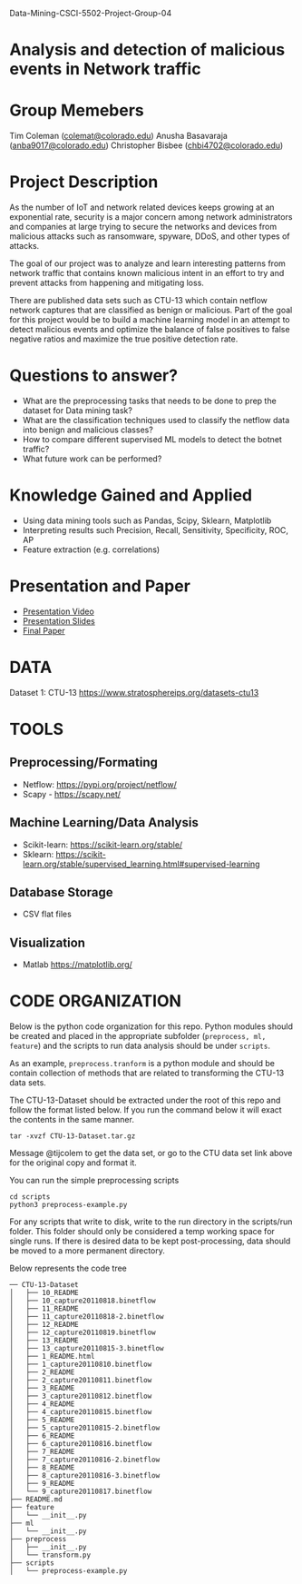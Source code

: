 Data-Mining-CSCI-5502-Project-Group-04
 

  
Analysis and detection of malicious events in Network traffic
=======

Group Memebers
======= 
Tim Coleman (colemat@colorado.edu)
Anusha Basavaraja (anba9017@colorado.edu) 
Christopher Bisbee (chbi4702@colorado.edu)

Project Description 
======= 

As the number of IoT and network related devices keeps growing at an exponential rate, security is a major concern among network administrators and companies at large trying to secure the networks and devices from malicious attacks such as ransomware, spyware, DDoS, and other types of attacks.

The goal of our project was to analyze and learn interesting patterns from network traffic that contains known malicious intent in an effort to try and prevent attacks from happening and mitigating loss.

There are published data sets such as CTU-13 which contain netflow network captures that are classified as benign or malicious. Part of the goal for this project would be to build a machine learning model in an attempt to detect malicious events and optimize the balance of false positives to false negative ratios and maximize the true positive detection rate.

Questions to answer? 
=======
- What are the preprocessing tasks that needs to be done to prep the dataset for Data mining task?
- What are the classification techniques used to classify the netflow data into benign and malicious classes?
- How to compare different supervised ML models to detect the botnet traffic?
- What future work can be performed?

Knowledge Gained and Applied
=======
- Using data mining tools such as Pandas, Scipy, Sklearn, Matplotlib
- Interpreting results such Precision, Recall, Sensitivity, Specificity, ROC, AP
- Feature extraction (e.g. correlations)


Presentation and Paper
=======
- [Presentation Video](04_AnalysisAndDetectionOfMaliciousEventsInNetworkTraffic_Part6_Video.mp4)  
- [Presentation Slides](04_AnalysisAndDetectionOfMaliciousEventsInNetworkTraffic_Part6.pdf)  
- [Final Paper](04_AnalysisAndDetectionOfMaliciousEventsInNetworkTraffic_Part4.pdf)

DATA
=======

Dataset 1: CTU-13
https://www.stratosphereips.org/datasets-ctu13


TOOLS
=======

## Preprocessing/Formating
- Netflow: https://pypi.org/project/netflow/
- Scapy - https://scapy.net/

## Machine Learning/Data Analysis
- Scikit-learn: https://scikit-learn.org/stable/
- Sklearn: https://scikit-learn.org/stable/supervised_learning.html#supervised-learning

## Database Storage
- CSV flat files
## Visualization
- Matlab https://matplotlib.org/  


CODE ORGANIZATION
=======

Below is the python code organization for this repo. Python modules should be created and placed in the appropriate subfolder (`preprocess, ml, feature`) and the scripts to run data analysis should be under `scripts`.  

As an example, `preprocess.tranform` is a python module and should be contain collection of methods that are related to transforming the CTU-13 data sets.

The CTU-13-Dataset should be extracted under the root of this repo and follow the format listed below. If you run the command below it will exact the contents in the same manner. 

`tar -xvzf CTU-13-Dataset.tar.gz` 

Message @tijcolem to get the data set, or go to the CTU data set link above for the original copy and format it. 

You can run the simple preprocessing scripts

```
cd scripts 
python3 preprocess-example.py
```


 For any scripts that write to disk, write to the run directory in the scripts/run folder. This folder should only be considered a temp working space for single runs. If there is desired data to be kept post-processing, data should be moved to a more permanent directory.   

 Below represents the code tree

```shell
── CTU-13-Dataset
│   ├── 10_README
│   ├── 10_capture20110818.binetflow
│   ├── 11_README
│   ├── 11_capture20110818-2.binetflow
│   ├── 12_README
│   ├── 12_capture20110819.binetflow
│   ├── 13_README
│   ├── 13_capture20110815-3.binetflow
│   ├── 1_README.html
│   ├── 1_capture20110810.binetflow
│   ├── 2_README
│   ├── 2_capture20110811.binetflow
│   ├── 3_README
│   ├── 3_capture20110812.binetflow
│   ├── 4_README
│   ├── 4_capture20110815.binetflow
│   ├── 5_README
│   ├── 5_capture20110815-2.binetflow
│   ├── 6_README
│   ├── 6_capture20110816.binetflow
│   ├── 7_README
│   ├── 7_capture20110816-2.binetflow
│   ├── 8_README
│   ├── 8_capture20110816-3.binetflow
│   ├── 9_README
│   └── 9_capture20110817.binetflow
├── README.md
├── feature
│   └── __init__.py
├── ml
│   └── __init__.py
├── preprocess
│   ├── __init__.py
│   └── transform.py
├── scripts
│   └── preprocess-example.py
```







